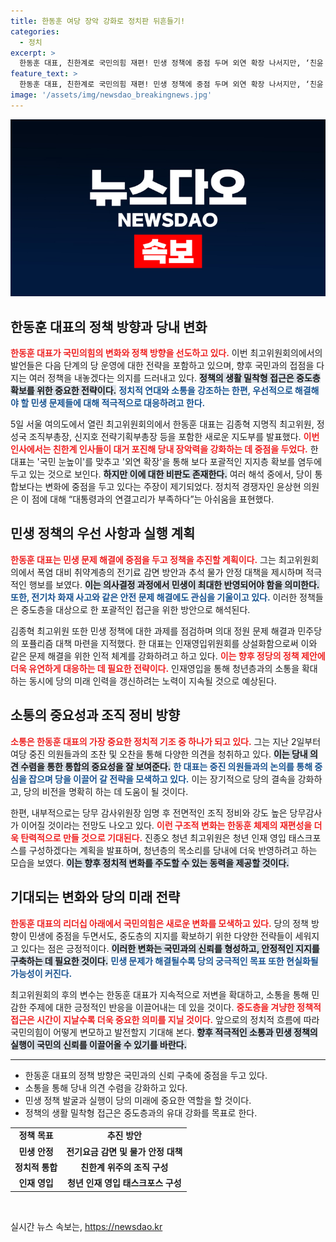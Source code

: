 ```yaml
---
title: 한동훈 여당 장악 강화로 정치판 뒤흔들기!
categories:
  - 정치
excerpt: >
  한동훈 대표, 친한계로 국민의힘 재편! 민생 정책에 중점 두며 외연 확장 나서지만, ‘친윤 색채 빼기’ 우려도 제기. 과반 확보한 최고위, 새로운 인재 영입 시작! 클릭해 자세히 알아보세요!
feature_text: >
  한동훈 대표, 친한계로 국민의힘 재편! 민생 정책에 중점 두며 외연 확장 나서지만, ‘친윤 색채 빼기’ 우려도 제기. 과반 확보한 최고위, 새로운 인재 영입 시작! 클릭해 자세히 알아보세요!
image: '/assets/img/newsdao_breakingnews.jpg'
---
```


<p><img src="/assets/img/newsdao_breakingnews.jpg" alt="ranknews 속보" /></p>

<h2 data-ke-size="size26">한동훈 대표의 정책 방향과 당내 변화</h2>

<p data-ke-size="size16"><b><span style="color: #ee2323;">한동훈 대표가 국민의힘의 변화와 정책 방향을 선도하고 있다.</span></b> 이번 최고위원회의에서의 발언들은 다음 단계의 당 운영에 대한 전략을 포함하고 있으며, 향후 국민과의 접점을 다지는 여러 정책을 내놓겠다는 의지를 드러내고 있다. <b><span style="background-color: #21538527;">정책의 생활 밀착형 접근은 중도층 확보를 위한 중요한 전략이다.</span></b> <b><span style="color: #1a5490;">정치적 연대와 소통을 강조하는 한편, 우선적으로 해결해야 할 민생 문제들에 대해 적극적으로 대응하려고 한다.</span></b></p>

<p data-ke-size="size16">5일 서울 여의도에서 열린 최고위원회의에서 한동훈 대표는 김종혁 지명직 최고위원, 정성국 조직부총장, 신지호 전략기획부총장 등을 포함한 새로운 지도부를 발표했다. <b><span style="color: #ee2323;">이번 인사에서는 친한계 인사들이 대거 포진해 당내 장악력을 강화하는 데 중점을 두었다.</span></b> 한 대표는 '국민 눈높이'를 맞추고 '외연 확장'을 통해 보다 포괄적인 지지층 확보를 염두에 두고 있는 것으로 보인다. <b><span style="background-color: #21538527;">하지만 이에 대한 비판도 존재한다.</span></b> 여러 해석 중에서, 당이 통합보다는 변화에 중점을 두고 있다는 주장이 제기되었다. 정치적 경쟁자인 윤상현 의원은 이 점에 대해 “대통령과의 연결고리가 부족하다”는 아쉬움을 표현했다.</p>

<h2 data-ke-size="size26">민생 정책의 우선 사항과 실행 계획</h2>

<p data-ke-size="size16"><b><span style="color: #ee2323;">한동훈 대표는 민생 문제 해결에 중점을 두고 정책을 추진할 계획이다.</span></b> 그는 최고위원회의에서 폭염 대비 취약계층의 전기료 감면 방안과 추석 물가 안정 대책을 제시하며 적극적인 행보를 보였다. <b><span style="background-color: #21538527;">이는 의사결정 과정에서 민생이 최대한 반영되어야 함을 의미한다.</span></b> <b><span style="color: #1a5490;">또한, 전기차 화재 사고와 같은 안전 문제 해결에도 관심을 기울이고 있다.</span></b> 이러한 정책들은 중도층을 대상으로 한 포괄적인 접근을 위한 방안으로 해석된다.</p>

<p data-ke-size="size16">김종혁 최고위원 또한 민생 정책에 대한 과제를 점검하며 의대 정원 문제 해결과 민주당의 포퓰리즘 대책 마련을 지적했다. 한 대표는 인재영입위원회를 상설화함으로써 이와 같은 문제 해결을 위한 인적 체계를 강화하려고 하고 있다. <b><span style="color: #ee2323;">이는 향후 정당의 정책 제안에 더욱 유연하게 대응하는 데 필요한 전략이다.</span></b> 인재영입을 통해 청년층과의 소통을 확대하는 동시에 당의 미래 인력을 갱신하려는 노력이 지속될 것으로 예상된다.</p>

<h2 data-ke-size="size26">소통의 중요성과 조직 정비 방향</h2>

<p data-ke-size="size16"><b><span style="color: #ee2323;">소통은 한동훈 대표의 가장 중요한 정치적 기조 중 하나가 되고 있다.</span></b> 그는 지난 2일부터 여당 중진 의원들과의 조찬 및 오찬을 통해 다양한 의견을 청취하고 있다. <b><span style="background-color: #21538527;">이는 당내 의견 수렴을 통한 통합의 중요성을 잘 보여준다.</span></b> <b><span style="color: #1a5490;">한 대표는 중진 의원들과의 논의를 통해 중심을 잡으며 당을 이끌어 갈 전략을 모색하고 있다.</span></b> 이는 장기적으로 당의 결속을 강화하고, 당의 비전을 명확히 하는 데 도움이 될 것이다.</p>

<p data-ke-size="size16">한편, 내부적으로는 당무 감사위원장 임명 후 전면적인 조직 정비와 강도 높은 당무감사가 이어질 것이라는 전망도 나오고 있다. <b><span style="color: #ee2323;">이런 구조적 변화는 한동훈 체제의 재편성을 더욱 탄력적으로 만들 것으로 기대된다.</span></b> 진종오 청년 최고위원은 청년 인재 영입 태스크포스를 구성하겠다는 계획을 발표하며, 청년층의 목소리를 당내에 더욱 반영하려고 하는 모습을 보였다. <b><span style="background-color: #21538527;">이는 향후 정치적 변화를 주도할 수 있는 동력을 제공할 것이다.</span></b></p>

<h2 data-ke-size="size26">기대되는 변화와 당의 미래 전략</h2>

<p data-ke-size="size16"><b><span style="color: #ee2323;">한동훈 대표의 리더십 아래에서 국민의힘은 새로운 변화를 모색하고 있다.</span></b> 당의 정책 방향이 민생에 중점을 두면서도, 중도층의 지지를 확보하기 위한 다양한 전략들이 세워지고 있다는 점은 긍정적이다. <b><span style="background-color: #21538527;">이러한 변화는 국민과의 신뢰를 형성하고, 안정적인 지지를 구축하는 데 필요한 것이다.</span></b> <b><span style="color: #1a5490;">민생 문제가 해결될수록 당의 궁극적인 목표 또한 현실화될 가능성이 커진다.</span></b></p>

<p data-ke-size="size16">최고위원회의 후의 변수는 한동훈 대표가 지속적으로 저변을 확대하고, 소통을 통해 민감한 주제에 대한 긍정적인 반응을 이끌어내는 데 있을 것이다. <b><span style="color: #ee2323;">중도층을 겨냥한 정책적 접근은 시간이 지날수록 더욱 중요한 의미를 지닐 것이다.</span></b> 앞으로의 정치적 흐름에 따라 국민의힘이 어떻게 변모하고 발전할지 기대해 본다. <b><span style="background-color: #21538527;">향후 적극적인 소통과 민생 정책의 실행이 국민의 신뢰를 이끌어올 수 있기를 바란다.</span></b></p>

<hr>

<ul>
  <li>한동훈 대표의 정책 방향은 국민과의 신뢰 구축에 중점을 두고 있다.</li>
  <li>소통을 통해 당내 의견 수렴을 강화하고 있다.</li>
  <li>민생 정책 발굴과 실행이 당의 미래에 중요한 역할을 할 것이다.</li>
  <li>정책의 생활 밀착형 접근은 중도층과의 유대 강화를 목표로 한다.</li>
</ul> 

<table>
    <tr>
        <td style="text-align: center; height: 17px;"><b>정책 목표</b></td>
        <td style="text-align: center; height: 17px;"><b>추진 방안</b></td>
    </tr>
    <tr>
        <td style="text-align: center; height: 17px;"><b>민생 안정</b></td>
        <td style="text-align: center; height: 17px;"><b>전기요금 감면 및 물가 안정 대책</b></td>
    </tr>
    <tr>
        <td style="text-align: center; height: 17px;"><b>정치적 통합</b></td>
        <td style="text-align: center; height: 17px;"><b>친한계 위주의 조직 구성</b></td>
    </tr>
    <tr>
        <td style="text-align: center; height: 17px;"><b>인재 영입</b></td>
        <td style="text-align: center; height: 17px;"><b>청년 인재 영입 태스크포스 구성</b></td>
    </tr>
</table> 

<p data-ke-size="size16">&nbsp;</p>
실시간 뉴스 속보는, <a href="https://newsdao.kr" rel="dofollow">https://newsdao.kr</a>


